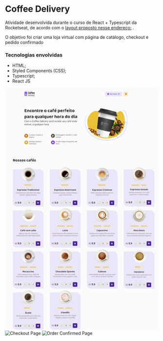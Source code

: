 # Coffee Delivery

Atividade desenvolvida durante o curso de React + Typescript da Rocketseat, de
acordo com o [layout proposto nesse endereço:](https://www.figma.com/file/5yT9ZzZmRQRS4yivGGB3pl/Coffee-Delivery/duplicate) .

O objetivo foi criar uma loja virtual com página de catálogo, checkout e pedido confirmado

### Tecnologias envolvidas
- HTML;
- Styled Components (CSS);
- Typescript;
- React JS

![Catalog Page](./src/github-images/coffee-delivery_home.png "Catalog Page")
![Checkout Page](./src/github-images/coffee-delivery_checkout.png "Checkout Page")
![Order Confirmed Page](./src/github-images/coffee-delivery_order-confirm.png "Order Confirmed Page")